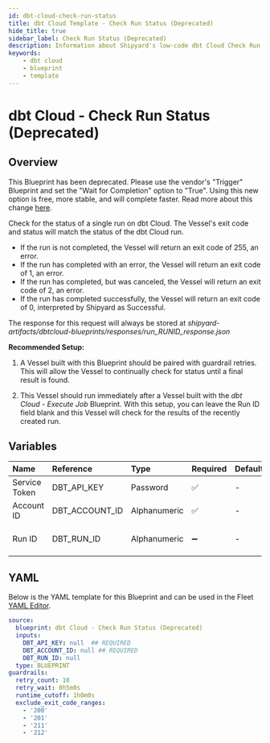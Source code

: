 ```yaml
---
id: dbt-cloud-check-run-status
title: dbt Cloud Template - Check Run Status (Deprecated)
hide_title: true
sidebar_label: Check Run Status (Deprecated)
description: Information about Shipyard's low-code dbt Cloud Check Run Status (Deprecated) blueprint. Check the status of a specific dbt Cloud run and return with the final status. 
keywords:
    - dbt cloud
    - blueprint
    - template
---
```


# dbt Cloud - Check Run Status (Deprecated)

## Overview
This Blueprint has been deprecated. Please use the vendor's "Trigger" Blueprint and set the "Wait for Completion" option to "True". Using this new option is free, more stable, and will complete faster. Read more about this change [here](https://www.shipyardapp.com/blog/orchestrate-data-tools-free).

Check for the status of a single run on dbt Cloud. The Vessel's exit code and status will match the status of the dbt Cloud run. 

- If the run is not completed, the Vessel will return an exit code of 255, an error.
- If the run has completed with an error, the Vessel will return an exit code of 1, an error.
- If the run has completed, but was canceled, the Vessel will return an exit code of 2, an error.
- If the run has completed successfully, the Vessel will return an exit code of 0, interpreted by Shipyard as Successful.

The response for this request will always be stored at _shipyard-artifacts/dbtcloud-blueprints/responses/run_RUNID_response.json_

**Recommended Setup:**

1. A Vessel built with this Blueprint should be paired with guardrail retries. This will allow the Vessel to continually check for status until a final result is found.

2. This Vessel should run immediately after a Vessel built with the _dbt Cloud - Execute Job_ Blueprint. With this setup, you can leave the Run ID field blank and this Vessel will check for the results of the recently created run.


## Variables

| Name | Reference | Type | Required | Default | Options | Description |
|:-----|:----------|:-----|:---------|:--------|:--------|:------------|
| Service Token | DBT_API_KEY  | Password |:white_check_mark: | - | - | Your unique service token for dbt Cloud. Instructions for how to get this token can be found in the authorization documentation. |
| Account ID | DBT_ACCOUNT_ID  | Alphanumeric |:white_check_mark: | - | - | Your unique Account ID, found in the URL of dbt Cloud. https://cloud.getdbt.com/#/accounts/ACCOUNT_ID/projects/PROJECT_ID/dashboard/ |
| Run ID | DBT_RUN_ID  | Alphanumeric |:heavy_minus_sign: | - | - | The ID of a specific job you want to run, found in the URL of dbt Cloud. https://cloud.getdbt.com/#/accounts/ACCOUNT_ID/projects/PROJECT_ID/runs/RUN_ID/. If left blank, will try to find the run ID from an "Execute Job" Vessel that ran upstream. |


## YAML
Below is the YAML template for this Blueprint and can be used in the Fleet [YAML Editor](../../reference/fleets/yaml-editor.md).
```yaml
source:
  blueprint: dbt Cloud - Check Run Status (Deprecated)
  inputs:
    DBT_API_KEY: null  ## REQUIRED
    DBT_ACCOUNT_ID: null ## REQUIRED
    DBT_RUN_ID: null
  type: BLUEPRINT
guardrails:
  retry_count: 10
  retry_wait: 0h5m0s
  runtime_cutoff: 1h0m0s
  exclude_exit_code_ranges:
    - '200'
    - '201'
    - '211'
    - '212'

```

